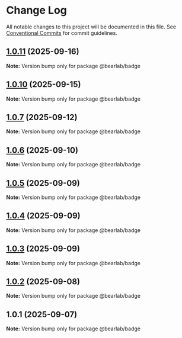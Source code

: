 # Change Log

All notable changes to this project will be documented in this file.
See [Conventional Commits](https://conventionalcommits.org) for commit guidelines.

## [1.0.11](https://github.com/hasanbala/ui-components/compare/@bearlab/badge@1.0.10...@bearlab/badge@1.0.11) (2025-09-16)

**Note:** Version bump only for package @bearlab/badge





## [1.0.10](https://github.com/hasanbala/ui-components/compare/@bearlab/badge@1.0.7...@bearlab/badge@1.0.10) (2025-09-15)

**Note:** Version bump only for package @bearlab/badge





## [1.0.7](https://github.com/hasanbala/ui-components/compare/@bearlab/badge@1.0.6...@bearlab/badge@1.0.7) (2025-09-12)

**Note:** Version bump only for package @bearlab/badge





## [1.0.6](https://github.com/hasanbala/ui-components/compare/@bearlab/badge@1.0.5...@bearlab/badge@1.0.6) (2025-09-10)

**Note:** Version bump only for package @bearlab/badge





## [1.0.5](https://github.com/hasanbala/ui-components/compare/@bearlab/badge@1.0.4...@bearlab/badge@1.0.5) (2025-09-09)

**Note:** Version bump only for package @bearlab/badge





## [1.0.4](https://github.com/hasanbala/ui-components/compare/@bearlab/badge@1.0.3...@bearlab/badge@1.0.4) (2025-09-09)

**Note:** Version bump only for package @bearlab/badge





## [1.0.3](https://github.com/hasanbala/ui-components/compare/@bearlab/badge@1.0.2...@bearlab/badge@1.0.3) (2025-09-09)

**Note:** Version bump only for package @bearlab/badge





## [1.0.2](https://github.com/hasanbala/ui-components/compare/@bearlab/badge@1.0.1...@bearlab/badge@1.0.2) (2025-09-08)

**Note:** Version bump only for package @bearlab/badge





## 1.0.1 (2025-09-07)

**Note:** Version bump only for package @bearlab/badge
